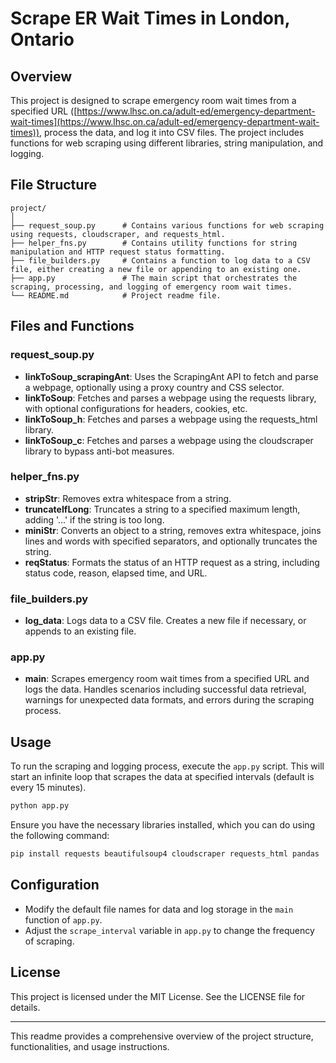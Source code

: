 # Scrape ER Wait Times in London, Ontario
## Overview
This project is designed to scrape emergency room wait times from a specified URL ([https://www.lhsc.on.ca/adult-ed/emergency-department-wait-times](https://www.lhsc.on.ca/adult-ed/emergency-department-wait-times)), process the data, and log it into CSV files. The project includes functions for web scraping using different libraries, string manipulation, and logging.

## File Structure

```
project/
│
├── request_soup.py      # Contains various functions for web scraping using requests, cloudscraper, and requests_html.
├── helper_fns.py        # Contains utility functions for string manipulation and HTTP request status formatting.
├── file_builders.py     # Contains a function to log data to a CSV file, either creating a new file or appending to an existing one.
├── app.py               # The main script that orchestrates the scraping, processing, and logging of emergency room wait times.
└── README.md            # Project readme file.
```

## Files and Functions

### request_soup.py
- **linkToSoup_scrapingAnt**: Uses the ScrapingAnt API to fetch and parse a webpage, optionally using a proxy country and CSS selector.
- **linkToSoup**: Fetches and parses a webpage using the requests library, with optional configurations for headers, cookies, etc.
- **linkToSoup_h**: Fetches and parses a webpage using the requests_html library.
- **linkToSoup_c**: Fetches and parses a webpage using the cloudscraper library to bypass anti-bot measures.

### helper_fns.py
- **stripStr**: Removes extra whitespace from a string.
- **truncateIfLong**: Truncates a string to a specified maximum length, adding '...' if the string is too long.
- **miniStr**: Converts an object to a string, removes extra whitespace, joins lines and words with specified separators, and optionally truncates the string.
- **reqStatus**: Formats the status of an HTTP request as a string, including status code, reason, elapsed time, and URL.

### file_builders.py
- **log_data**: Logs data to a CSV file. Creates a new file if necessary, or appends to an existing file.

### app.py
- **main**: Scrapes emergency room wait times from a specified URL and logs the data. Handles scenarios including successful data retrieval, warnings for unexpected data formats, and errors during the scraping process.

## Usage

To run the scraping and logging process, execute the `app.py` script. This will start an infinite loop that scrapes the data at specified intervals (default is every 15 minutes).

```bash
python app.py
```

Ensure you have the necessary libraries installed, which you can do using the following command:

```bash
pip install requests beautifulsoup4 cloudscraper requests_html pandas
```

## Configuration

- Modify the default file names for data and log storage in the `main` function of `app.py`.
- Adjust the `scrape_interval` variable in `app.py` to change the frequency of scraping.

## License

This project is licensed under the MIT License. See the LICENSE file for details.

---

This readme provides a comprehensive overview of the project structure, functionalities, and usage instructions.
